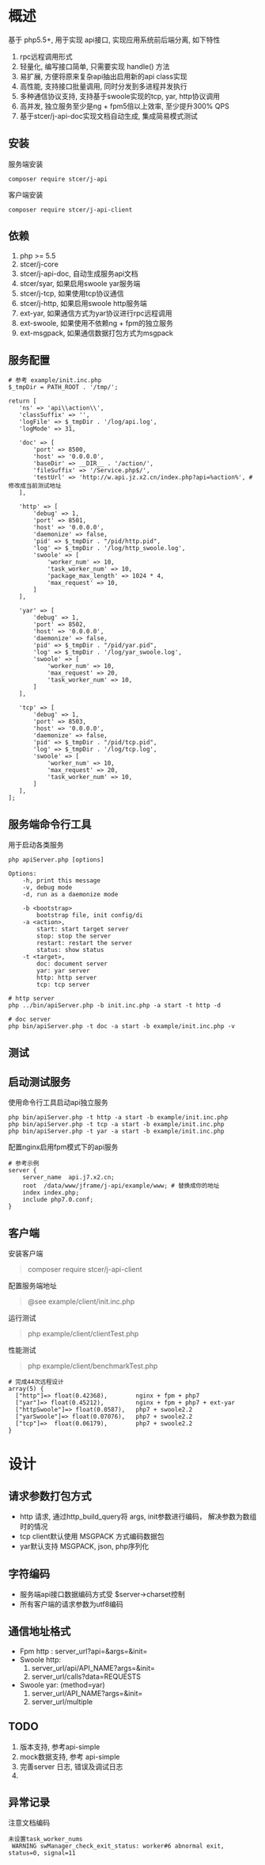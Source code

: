 # 概述

基于 php5.5+, 用于实现 api接口, 实现应用系统前后端分离, 如下特性
1. rpc远程调用形式
1. 轻量化, 编写接口简单, 只需要实现 handle() 方法
2. 易扩展, 方便将原来复杂api抽出启用新的api class实现
2. 高性能, 支持接口批量调用, 同时分发到多进程并发执行
2. 多种通信协议支持, 支持基于swoole实现的tcp, yar, http协议调用
2. 高并发, 独立服务至少是ng + fpm5倍以上效率, 至少提升300% QPS
2. 基于stcer/j-api-doc实现文档自动生成, 集成简易模式测试

## 安装

服务端安装
```
composer require stcer/j-api
```

客户端安装
```
composer require stcer/j-api-client
```

## 依赖

1. php >= 5.5
1. stcer/j-core
1. stcer/j-api-doc, 自动生成服务api文档
1. stcer/syar, 如果启用swoole yar服务端
1. stcer/j-tcp, 如果使用tcp协议通信
1. stcer/j-http, 如果启用swoole http服务端
1. ext-yar, 如果通信方式为yar协议进行rpc远程调用
2. ext-swoole, 如果使用不依赖ng + fpm的独立服务
4. ext-msgpack, 如果通信数据打包方式为msgpack

## 服务配置

```
# 参考 example/init.inc.php
$_tmpDir = PATH_ROOT . '/tmp/';

return [
   'ns' => 'api\\action\\',
   'classSuffix' => '',
   'logFile' => $_tmpDir . '/log/api.log',
   'logMode' => 31,

   'doc' => [
       'port' => 8500,
       'host' => '0.0.0.0',
       'baseDir' => __DIR__ . '/action/',
       'fileSuffix' => '/Service.php$/',
       'testUrl' => 'http://w.api.jz.x2.cn/index.php?api=%action%', # 修改成当前测试地址
   ],

   'http' => [
       'debug' => 1,
       'port' => 8501,
       'host' => '0.0.0.0',
       'daemonize' => false,
       'pid' => $_tmpDir . "/pid/http.pid",
       'log' => $_tmpDir . '/log/http_swoole.log',
       'swoole' => [
           'worker_num' => 10,
           'task_worker_num' => 10,
           'package_max_length' => 1024 * 4,
           'max_request' => 10,
       ]
   ],

   'yar' => [
       'debug' => 1,
       'port' => 8502,
       'host' => '0.0.0.0',
       'daemonize' => false,
       'pid' => $_tmpDir . "/pid/yar.pid",
       'log' => $_tmpDir . '/log/yar_swoole.log',
       'swoole' => [
           'worker_num' => 10,
           'max_request' => 20,
           'task_worker_num' => 10,
       ]
   ],

   'tcp' => [
       'debug' => 1,
       'port' => 8503,
       'host' => '0.0.0.0',
       'daemonize' => false,
       'pid' => $_tmpDir . "/pid/tcp.pid",
       'log' => $_tmpDir . '/log/tcp.log',
       'swoole' => [
           'worker_num' => 10,
           'max_request' => 20,
           'task_worker_num' => 10,
       ]
   ],
];
```

## 服务端命令行工具

用于启动各类服务

```
php apiServer.php [options]

Options:
    -h, print this message
    -v, debug mode
    -d, run as a daemonize mode
    
    -b <bootstrap>
        bootstrap file, init config/di
    -a <action>, 
        start: start target server
        stop: stop the server 
        restart: restart the server
        status: show status
    -t <target>,
        doc: document server
        yar: yar server
        http: http server
        tcp: tcp server

# http server
php ../bin/apiServer.php -b init.inc.php -a start -t http -d

# doc server
php bin/apiServer.php -t doc -a start -b example/init.inc.php -v

```

## 测试

## 启动测试服务

使用命令行工具启动api独立服务
```
php bin/apiServer.php -t http -a start -b example/init.inc.php
php bin/apiServer.php -t tcp -a start -b example/init.inc.php 
php bin/apiServer.php -t yar -a start -b example/init.inc.php
```

配置nginx启用fpm模式下的api服务
```
# 参考示例
server {
    server_name  api.j7.x2.cn;
    root  /data/www/jframe/j-api/example/www; # 替换成你的地址
    index index.php;
    include php7.0.conf;
}
```

## 客户端
安装客户端
> composer require stcer/j-api-client

配置服务端地址
> @see example/client/init.inc.php

运行测试
> php example/client/clientTest.php

性能测试
>  php example/client/benchmarkTest.php

```
# 完成44次远程设计
array(5) {
  ["http"]=> float(0.42368),        nginx + fpm + php7
  ["yar"]=> float(0.45212),         nginx + fpm + php7 + ext-yar
  ["httpSwoole"]=> float(0.0587),   php7 + swoole2.2
  ["yarSwoole"]=> float(0.07076),   php7 + swoole2.2
  ["tcp"]=>  float(0.06179),        php7 + swoole2.2
}
```

# 设计

## 请求参数打包方式
*   http 请求, 通过http_build_query将 args, init参数进行编码， 解决参数为数组时的情况
*   tcp client默认使用 MSGPACK 方式编码数据包
*   yar默认支持 MSGPACK, json, php序列化

## 字符编码
*   服务端api接口数据编码方式受 $server->charset控制
*   所有客户端的请求参数为utf8编码

## 通信地址格式
*   Fpm http : server_url?api=&args=&init=
*   Swoole http: 
    1. server_url/api/API_NAME?args=&init= 
    2. server_url/calls?data=REQUESTS
*   Swoole yar: (method=yar)
    1. server_url/API_NAME?args=&init= 
    2. server_url/multiple

## TODO

1. 版本支持, 参考api-simple
2. mock数据支持, 参考 api-simple
3. 完善server 日志, 错误及调试日志
4. 


## 异常记录

注意文档编码

```
未设置task_worker_nums
 WARNING swManager_check_exit_status: worker#6 abnormal exit, status=0, signal=11
```